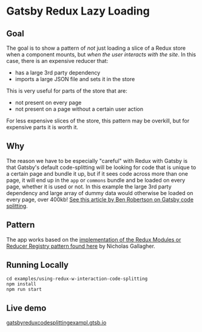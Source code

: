 # Gatsby Redux Lazy Loading

## Goal

The goal is to show a pattern of _not_ just loading a slice of a Redux store when a component mounts, but _when the user interacts with the site_. In this case, there is an expensive reducer that:

- has a large 3rd party dependency
- imports a large JSON file and sets it in the store

This is very useful for parts of the store that are:

- not present on every page
- not present on a page without a certain user action

For less expensive slices of the store, this pattern may be overkill, but for expensive parts it is worth it.

## Why

The reason we have to be especially "careful" with Redux with Gatsby is that Gatsby's default code-splitting will be looking for code that is unique to a certain page and bundle it up, but if it sees code across more than one page, it will end up in the `app` or `commons` bundle and be loaded on every page, whether it is used or not. In this example the large 3rd party dependency and large array of dummy data would otherwise be loaded on every page, over 400kb! [See this article by Ben Robertson on Gatsby code splitting](https://benrobertson.io/notes/gatsby-and-bundle-chunking).

## Pattern

The app works based on the [implementation of the Redux Modules or Reducer Registry pattern found here](https://nicolasgallagher.com/redux-modules-and-code-splitting/) by Nicholas Gallagher.

## Running Locally

```shell
cd examples/using-redux-w-interaction-code-splitting
npm install
npm run start
```

## Live demo

[gatsbyreduxcodesplittingexampl.gtsb.io](https://gatsbyreduxcodesplittingexampl.gtsb.io)
